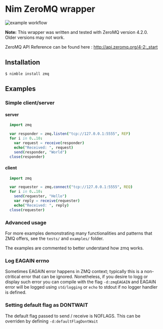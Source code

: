 # Nim ZeroMQ wrapper

![example workflow](https://github.com/nim-lang/nim-zmq/actions/workflows/tests.yml/badge.svg)

**Note:** This wrapper was written and tested with ZeroMQ version 4.2.0. Older
versions may not work.

ZeroMQ API Reference can be found here : http://api.zeromq.org/4-2:_start


## Installation

```
$ nimble install zmq
```

## Examples

### Simple client/server

#### server

```nim
  import zmq

  var responder = zmq.listen("tcp://127.0.0.1:5555", REP)
  for i in 0..10:
    var request = receive(responder)
    echo("Received: ", request)
    send(responder, "World")
  close(responder)
```

#### client

```nim
  import zmq

  var requester = zmq.connect("tcp://127.0.0.1:5555", REQ)
  for i in 0..10:
    send(requester, "Hello")
    var reply = receive(requester)
    echo("Received: ", reply)
  close(requester)
```

### Advanced usage

For more examples demonstrating many functionalities and patterns that ZMQ offers, see the ``tests/`` and ``examples/`` folder.

The examples are commented to better understand how zmq works.


### Log EAGAIN errno

Sometimes EAGAIN error happens in ZMQ context; typically this is a non-ctritical error that can be ignored. Nonetheless, if you desire to logg or display such error you can compile with the flag ``-d:zmqEAGAIN`` and EAGAIN error will be logged using ``std/logging`` or ``echo`` to stdout if no logger handler is defined.

### Setting default flag as DONTWAIT

The default flag passed to send / receive is NOFLAGS. This can be overriden by defining ``-d:defaultFlagDontWait``